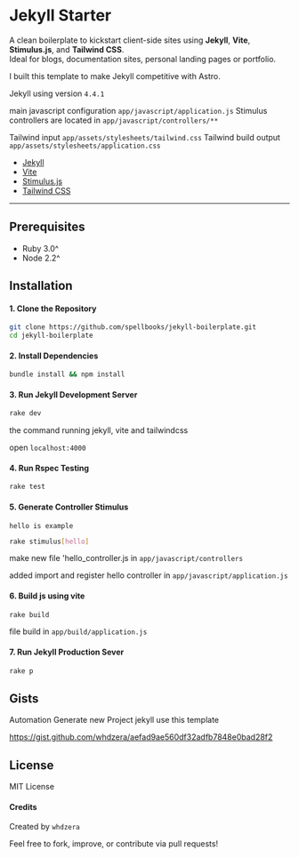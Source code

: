 # Jekyll Starter

A clean boilerplate to kickstart client-side sites using **Jekyll**, **Vite**, **Stimulus.js**, and **Tailwind CSS**.  
Ideal for blogs, documentation sites, personal landing pages or portfolio.

I built this template to make Jekyll competitive with Astro.

Jekyll using version `4.4.1`

main javascript configuration `app/javascript/application.js`
Stimulus controllers are located in `app/javascript/controllers/**`

Tailwind input `app/assets/stylesheets/tailwind.css`
Tailwind build output `app/assets/stylesheets/application.css`

- [Jekyll](https://jekyllrb.com/)
- [Vite](https://vite.dev/)
- [Stimulus.js](https://stimulus.hotwired.dev/)
- [Tailwind CSS](https://tailwindcss.com/)

---

## Prerequisites

- Ruby 3.0^
- Node 2.2^

## Installation

#### 1. Clone the Repository

```bash
git clone https://github.com/spellbooks/jekyll-boilerplate.git
cd jekyll-boilerplate
```

#### 2. Install Dependencies

```bash
bundle install && npm install
```

#### 3. Run Jekyll Development Server

```bash
rake dev
```

the command running jekyll, vite and tailwindcss

open `localhost:4000`

#### 4. Run Rspec Testing

```bash
rake test
```

#### 5. Generate Controller Stimulus

`hello is example`

```bash
rake stimulus[hello]
```

make new file 'hello_controller.js in `app/javascript/controllers`

added import and register hello controller in `app/javascript/application.js`

#### 6. Build js using vite

```bash
rake build
```

file build in `app/build/application.js`

#### 7. Run Jekyll Production Sever

```bash
rake p
```

## Gists

Automation Generate new Project jekyll use this template

https://gist.github.com/whdzera/aefad9ae560df32adfb7848e0bad28f2

## License

MIT License

#### Credits

Created by `whdzera`

Feel free to fork, improve, or contribute via pull requests!
